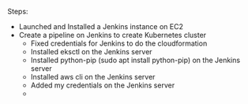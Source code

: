 Steps:
* Launched and Installed a Jenkins instance on EC2
* Create a pipeline on Jenkins to create Kubernetes cluster
   * Fixed credentials for Jenkins to do the cloudformation
   * Installed eksctl on the Jenkins server
   * Installed python-pip (sudo apt install python-pip) on the Jenkins server
   * Installed aws cli on the Jenkins server
   * Added my credentials on the Jenkins server
   * 